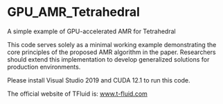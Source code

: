 # GPU_AMR_Tetrahedral
A simple example of GPU-accelerated AMR for Tetrahedral

This code serves solely as a minimal working example demonstrating the core principles of the proposed AMR algorithm in the paper. 
Researchers should extend this implementation to develop generalized solutions for production environments.

Please install Visual Studio 2019 and CUDA 12.1 to run this code.

The official website of TFluid is:
www.t-fluid.com